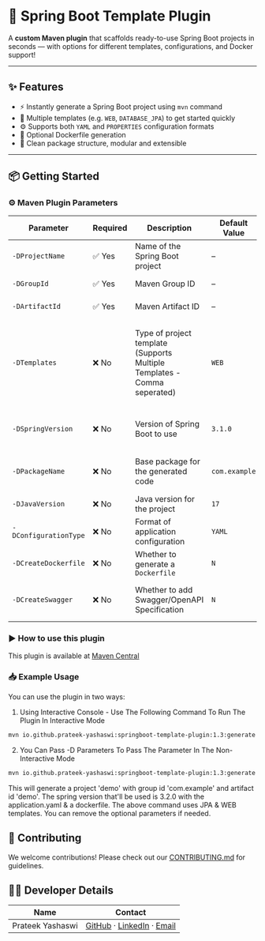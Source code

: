 # 🚀 Spring Boot Template Plugin

A **custom Maven plugin** that scaffolds ready-to-use Spring Boot projects in seconds — with options for different
templates, configurations, and Docker support!

---

## ✨ Features

- ⚡ Instantly generate a Spring Boot project using `mvn` command
- 🧱 Multiple templates (e.g. `WEB`, `DATABASE_JPA`) to get started quickly
- ⚙️ Supports both `YAML` and `PROPERTIES` configuration formats
- 🐳 Optional Dockerfile generation
- 🧼 Clean package structure, modular and extensible

---

## 📦 Getting Started

### ⚙️ Maven Plugin Parameters

| **Parameter**         | **Required** | **Description**                                                          | **Default Value** | **Possible Values**             | Remarks                                                                                                                      |
|-----------------------|--------------|--------------------------------------------------------------------------|-------------------|---------------------------------|------------------------------------------------------------------------------------------------------------------------------|
| `-DProjectName`       | ✅ Yes        | Name of the Spring Boot project                                          | –                 | *Any valid string*              | None                                                                                                                         |
| `-DGroupId`           | ✅ Yes        | Maven Group ID                                                           | –                 | *Any valid string*              | None                                                                                                                         |
| `-DArtifactId`        | ✅ Yes        | Maven Artifact ID                                                        | –                 | *Any valid string*              | None                                                                                                                         |
| `-DTemplates`         | ❌ No         | Type of project template (Supports Multiple Templates - Comma seperated) | `WEB`             | `WEB`, `DATABASE_JPA`           | Pass multiple values seperated by commas `WEB,DATABASE_JPA` (if you need web and jpa functionalities). More To Be added soon |
| `-DSpringVersion`     | ❌ No         | Version of Spring Boot to use                                            | `3.1.0`           | *Any valid Spring Boot version* | We Suggest To Use Spring Boot 3.x.x for better compatibility                                                                 |
| `-DPackageName`       | ❌ No         | Base package for the generated code                                      | `com.example`     | *Any valid Java package name*   | None                                                                                                                         |
| `-DJavaVersion`       | ❌ No         | Java version for the project                                             | `17`              | `8`, `11`, `17`, `21`           | None                                                                                                                         |
| `-DConfigurationType` | ❌ No         | Format of application configuration                                      | `YAML`            | `YAML`, `PROPERTIES`            | None                                                                                                                         |
| `-DCreateDockerfile`  | ❌ No         | Whether to generate a `Dockerfile`                                       | `N`               | `Y`, `N`                        | None                                                                                                                         |
| `-DCreateSwagger`     | ❌ No         | Whether to add Swagger/OpenAPI Specification                             | `N`               | `Y`, `N`                        | If Yes, Check Compatibility With Spring Boot Before Using                                                                    |

### ▶️ How to use this plugin

This plugin is available
at [Maven Central](https://central.sonatype.com/artifact/io.github.prateek-yashaswi/springboot-template-plugin/overview)

### 📥 Example Usage

You can use the plugin in two ways:

1. Using Interactive Console - Use The Following Command To Run The Plugin In Interactive Mode

```bash
mvn io.github.prateek-yashaswi:springboot-template-plugin:1.3:generate
```

2. You Can Pass -D Parameters To Pass The Parameter In The Non-Interactive Mode

```bash
mvn io.github.prateek-yashaswi:springboot-template-plugin:1.3:generate -DProjectName=demo -DGroupId=com.example -DArtifactId=demo -DTemplates=web,database_jpa -DSpringVersion=3.2.0 -DConfigurationType=YAML -DCreateDockerfile=Y
```

This will generate a project 'demo' with group id 'com.example' and artifact id 'demo'. The spring version that'll be
used is 3.2.0 with the application.yaml & a dockerfile. The above command uses JPA & WEB templates. You can remove the
optional parameters if needed.

## 🤝 Contributing

We welcome contributions! Please check out our [CONTRIBUTING.md](CONTRIBUTING.md) for guidelines.

## 👨‍💻 Developer Details

| Name             | Contact                                                                                                                                                     |
|------------------|-------------------------------------------------------------------------------------------------------------------------------------------------------------|
| Prateek Yashaswi | [GitHub](https://github.com/Prateek-Yashaswi) · [LinkedIn](https://www.linkedin.com/in/prateek-yashaswi/) · [Email](mailto:prateekyashaswi.work@gmail.com ) |